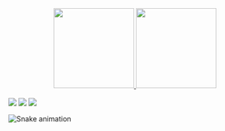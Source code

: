 <div align="center">
  <a href="https://github.com/leopaivap">
  <img height="160em" src="https://github-readme-stats.vercel.app/api?username=leopaivap&show_icons=true&theme=dracula&include_all_commits=true&count_private=true"/>
  <img height="160em" src="https://github-readme-stats.vercel.app/api/top-langs/?username=leopaivap&layout=compact&langs_count=7&theme=dracula"/>
    </div>
    
<div style="display: inline_block"><br>
  <a href="https://instagram.com/leopaivap" target="_blank"><img src="https://img.shields.io/badge/-Instagram-%23E4405F?style=for-the-badge&logo=instagram&logoColor=white" target="_blank"></a>
  <a href = "mailto:paivaleo7@gmail.com"><img src="https://img.shields.io/badge/-Gmail-%23333?style=for-the-badge&logo=gmail&logoColor=white" target="_blank"></a>
  <a href="https://https://www.linkedin.com/in/leonardo-paiva-9a8230236/" target="_blank"><img src="https://img.shields.io/badge/-LinkedIn-%230077B5?style=for-the-badge&logo=linkedin&logoColor=white" target="_blank"></a> 
 
  ![Snake animation](https://github.com/leopaivap/leopaivap/blob/output/github-contribution-grid-snake.svg)
 
</div>
